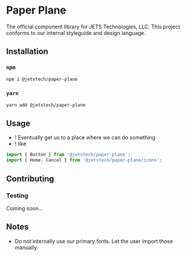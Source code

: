 # Paper Plane

The official component library for JETS Technologies, LLC.
This project conforms to our internal styleguide and design
language.

## Installation

### `npm`

```bash
npm i @jetstech/paper-plane
```

### `yarn`

```bash
yarn add @jetstech/paper-plane
```

## Usage

- ! Eventually get us to a place where we can do something
- ! like

```ts
import { Button } from '@jetstech/paper-plane';
import { Home, Cancel } from '@jetstech/paper-plane/icons';
```

## Contributing

### Testing

Coming soon...

## Notes

- Do not internally use our primary fonts. Let the user
  import those manually.
